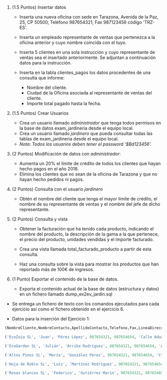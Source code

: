 1. (1.5 Puntos) Insertar datos

	* Inserta una nueva oficina con sede en Tarazona, Avenida de la Paz, 25, CP 50500, Teléfono 987654321, Fax 987123456 código 'TRZ-ES'. 
	* Inserta un empleado representante de ventas que pertenezca a la oficina anterior y cuyo nombre coincida con el tuyo.
	* Inserta 5 clientes en una sola instrucción y cuyo representante de ventas sea el insertado anteriormente. Se adjuntan a continuación datos para la instrucción.

	* Inserta en la tabla clientes_pagos los datos procedentes de una consulta que informe: 

		* Nombre del cliente.
		* Ciudad de la Oficina asociada al representante de ventas del cliente.
		* Importe total pagado hasta la fecha.

2. (1.5 Puntos) Crear Usuarios

	* Crea un usuario llamado *administrador* que tenga todos permisos en la base de datos exam_jardineria desde el equipo local.
	* Crea un usuario llamado *jardinero* que pueda consultar todas las tablas de exam_jardineria desde el equipo local.
	* *Nota: Todos los usuarios deben tener el password '$Bd123456'.*

3. (2 Puntos) Modificación de datos con *administrador*:
	* Aumenta un 20% el límite de crédito de todos los clientes que hayan hecho pagos en el año 2018.
	* Elimina los clientes que no sean de la oficina de Tarazona y que no hayan hecho pedidos ni pagos.

4. (2 Puntos) Consulta con el usuario *jardinero*
	* Obtén el nombre del cliente que tenga el mayor límite de crédito, el nombre de su representante de ventas y el nombre del jefe de dicho representante.

5. (2 Puntos) Consulta y vista
	* Obtener la facturación que ha tenido cada producto, indicando el nombre del producto, la descripción de la gama a la que pertenece, el precio del producto, unidades vendidas y el importe facturado.

	* Crea una vista llamada total_facturado_producto a partir de esta consulta.

	* Haz una consulta sobre la vista para mostrar los productos que han reportado más de 100€ de ingresos.

6. (1 Punto) Exportar el contenido de la base de datos.

	* Exporta el contenido actual de la base de datos (estructura y datos) en un fichero llamado dump_ex2ev_jardin.sql

* Se entrega un fichero de texto con los comandos ejecutados para cada ejercicio así como el fichero obtenido en el ejercicio 6.


* Datos para la inserción del Ejercicio 1:

```sql
(NombreCliente,NombreContacto,ApellidoContacto,Telefono,Fax,LineaDireccion1,Ciudad,Region,Pais,CodigoPostal,LimiteCredito)

('EcoZuia SL', 'Juan', 'Pérez López', 987654321, 987654654, 'Calle Aduana, 64', 'Zuia', 'Alava','España', 01130, 15000),

('EcoGarden SL', 'Julián', 'Arriba Rodríguez', 987654321, 987654654, 'Avda. Andalucía, 92', 'Clavijo', 'La Rioja','España', 26130, 15000),

('Altos Pinos SL', 'María', 'González Pérez', 987654321, 987654654, 'Ctra. Beas-Cortijos Nuevos, 27', 'Navajún', 'La Rioja','España', 26533, 15000),

('Hoja de Roble SL', 'Luis', 'Martínez Rodríguez', 987654321, 987654654, 'Puerto Lugar, 57', 'Viñuela', 'Málaga','España', 29712, 15000),

('Rosas blancas SL', 'Federico', 'Gutiérrez Marín', 987654321, 987654654, 'C/ Los Herrán, 19', 'Castuera', 'Badajoz','España', 06420, 15000)
```
